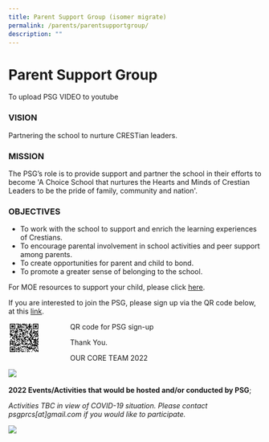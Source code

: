 ```yaml
---
title: Parent Support Group (isomer migrate)
permalink: /parents/parentsupportgroup/
description: ""
---
```

<h1>Parent Support Group</h1>

To upload PSG VIDEO to youtube

<h3>VISION</h3>

<p>Partnering the school to nurture CRESTian leaders.</p>

<h3>MISSION</h3>

The PSG’s role is to provide support and partner the school in their efforts to become 'A Choice School that nurtures the Hearts and Minds of Crestian Leaders to be the pride of family, community and nation'.

<h3>OBJECTIVES</h3>
<ul>
<li>To work with the school to support and enrich the learning experiences of Crestians.</li>
<li>To encourage parental involvement in school activities and peer support among parents.</li>
<li>To create opportunities for parent and child to bond.</li>
<li>To promote a greater sense of belonging to the school.</li></ul>

  

For MOE resources to support your child, please click&nbsp;<a href="https://useful-links">here</a>.

If you are interested to join the PSG, please sign up via the QR code below, at this <a href="https://docs.google.com/forms/d/e/1FAIpQLScz_aMWALubDvnByaW0F14tudbVFG6NRpve_DxlG3YH3_3hfA/viewform">link</a>.

<div>
<div style="float: left">
	<img src="/images/QR-Code.png" style="width: 50%;"> </div>
QR code for PSG sign-up</div>

<p>Thank You.</p>

  

OUR CORE TEAM 2022  

  
<img src="/images/PSG-Core-Team-2022.jpg" style="width: 50%;">

**2022 Events/Activities that would be hosted and/or conducted by PSG**;

_Activities TBC in view of COVID-19 situation. Please contact psgprcs\[at\]gmail.com if you would like to participate._  

<img src="/images/PSG-Activities-2022.jpg" style="width: 50%;">